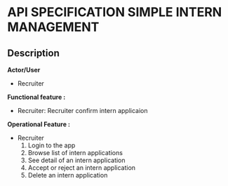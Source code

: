 # API SPECIFICATION SIMPLE INTERN MANAGEMENT

## Description

**Actor/User**
- Recruiter

**Functional feature :**
- Recruiter:
  Recruiter confirm intern applicaion

**Operational Feature :**
- Recruiter
  1. Login to the app
  2. Browse list of intern applications
  3. See detail of an intern application
  4. Accept or reject an intern application
  5. Delete an intern application
